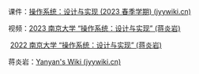 课件：[操作系统：设计与实现 (2023 春季学期) (jyywiki.cn)](https://jyywiki.cn/OS/2023/)

视频：[2023 南京大学 “操作系统：设计与实现” (蒋炎岩)](https://space.bilibili.com/202224425/channel/collectiondetail?sid=1116786)

​			[2022 南京大学 “操作系统：设计与实现” (蒋炎岩)](https://space.bilibili.com/202224425/channel/collectiondetail?sid=192498&ctype=0)

蒋炎岩：[Yanyan's Wiki (jyywiki.cn)](https://jyywiki.cn/)